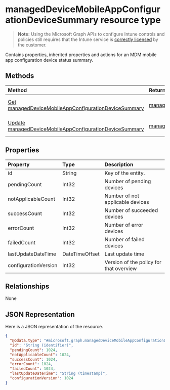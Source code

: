 ﻿# managedDeviceMobileAppConfigurationDeviceSummary resource type

> **Note:** Using the Microsoft Graph APIs to configure Intune controls and policies still requires that the Intune service is [correctly licensed](https://go.microsoft.com/fwlink/?linkid=839381) by the customer.

Contains properties, inherited properties and actions for an MDM mobile app configuration device status summary.
## Methods
|Method|Return Type|Description|
|:---|:---|:---|
|[Get managedDeviceMobileAppConfigurationDeviceSummary](../api/intune_apps_manageddevicemobileappconfigurationdevicesummary_get.md)|[managedDeviceMobileAppConfigurationDeviceSummary](../resources/intune_apps_manageddevicemobileappconfigurationdevicesummary.md)|Read properties and relationships of the [managedDeviceMobileAppConfigurationDeviceSummary](../resources/intune_apps_manageddevicemobileappconfigurationdevicesummary.md) object.|
|[Update managedDeviceMobileAppConfigurationDeviceSummary](../api/intune_apps_manageddevicemobileappconfigurationdevicesummary_update.md)|[managedDeviceMobileAppConfigurationDeviceSummary](../resources/intune_apps_manageddevicemobileappconfigurationdevicesummary.md)|Update the properties of a [managedDeviceMobileAppConfigurationDeviceSummary](../resources/intune_apps_manageddevicemobileappconfigurationdevicesummary.md) object.|

## Properties
|Property|Type|Description|
|:---|:---|:---|
|id|String|Key of the entity.|
|pendingCount|Int32|Number of pending devices|
|notApplicableCount|Int32|Number of not applicable devices|
|successCount|Int32|Number of succeeded devices|
|errorCount|Int32|Number of error devices|
|failedCount|Int32|Number of failed devices|
|lastUpdateDateTime|DateTimeOffset|Last update time|
|configurationVersion|Int32|Version of the policy for that overview|

## Relationships
None
## JSON Representation
Here is a JSON representation of the resource.
<!-- {
  "blockType": "resource",
  "keyProperty": "id",
  "@odata.type": "microsoft.graph.managedDeviceMobileAppConfigurationDeviceSummary"
}
-->
``` json
{
  "@odata.type": "#microsoft.graph.managedDeviceMobileAppConfigurationDeviceSummary",
  "id": "String (identifier)",
  "pendingCount": 1024,
  "notApplicableCount": 1024,
  "successCount": 1024,
  "errorCount": 1024,
  "failedCount": 1024,
  "lastUpdateDateTime": "String (timestamp)",
  "configurationVersion": 1024
}
```



